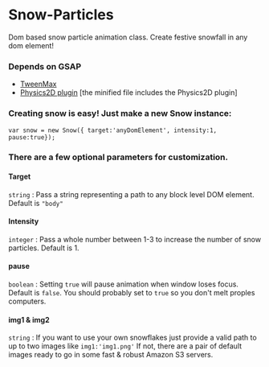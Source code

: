 # Snow-Particles

Dom based snow particle animation class. Create festive snowfall in any dom element!

### Depends on GSAP

* [TweenMax](https://greensock.com/docs/TweenMax) 
* [Physics2D plugin](https://greensock.com/Physics2DPlugin) [the minified file includes the Physics2D plugin]

### Creating snow is easy! Just make a new Snow instance:

```
var snow = new Snow({ target:'anyDomElement', intensity:1, pause:true});
```

### There are a few optional parameters for customization.

#### Target 
```string``` : Pass a string representing a path to any block level DOM element. Default is ```"body"```

#### Intensity
```integer``` : Pass a whole number between 1-3 to increase the number of snow particles. Default is 1.

#### pause 
```boolean``` : Setting ```true``` will pause animation when window loses focus. Default is ```false```. You should probably set to ```true``` so you don't melt proples computers.

#### img1 & img2
```string``` : If you want to use your own snowflakes just provide a valid path to up to two images like ```img1:'img1.png'``` If not, there are a pair of default images ready to go in some fast & robust Amazon S3 servers. 
